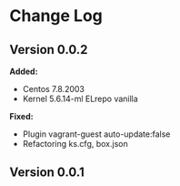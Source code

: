 # Change Log

## Version 0.0.2

**Added:**
- Centos 7.8.2003
- Kernel 5.6.14-ml ELrepo vanilla

**Fixed:**
- Plugin vagrant-guest auto-update:false
- Refactoring ks.cfg, box.json

## Version 0.0.1
